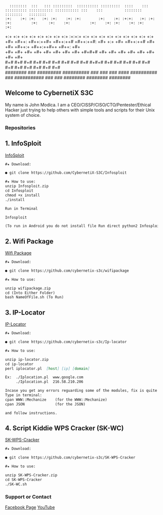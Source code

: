       ::::::::  :::   ::: :::::::::  :::::::::: :::::::::  ::::    ::: :::::::::: ::::::::::: ::::::::::: :::    :::          ::::::::   ::::::::   :::::::: 
    :+:    :+: :+:   :+: :+:    :+: :+:        :+:    :+: :+:+:   :+: :+:            :+:         :+:     :+:    :+:         :+:    :+: :+:    :+: :+:    :+: 
   +:+         +:+ +:+  +:+    +:+ +:+        +:+    +:+ :+:+:+  +:+ +:+            +:+         +:+      +:+  +:+          +:+               +:+ +:+         
  +#+          +#++:   +#++:++#+  +#++:++#   +#++:++#:  +#+ +:+ +#+ +#++:++#       +#+         +#+       +#++:+           +#++:++#++     +#++:  +#+          
 +#+           +#+    +#+    +#+ +#+        +#+    +#+ +#+  +#+#+# +#+            +#+         +#+      +#+  +#+                 +#+        +#+ +#+           
#+#    #+#    #+#    #+#    #+# #+#        #+#    #+# #+#   #+#+# #+#            #+#         #+#     #+#    #+#         #+#    #+# #+#    #+# #+#    #+#     
########     ###    #########  ########## ###    ### ###    #### ##########     ###     ########### ###    ###          ########   ########   ########       




## Welcome to CybernetiX S3C

My name is John Modica. I am a CEO/CISSP/CISO/CTO/Pentester/Ethical Hacker just trying to help others with simple tools and scripts for their Unix system of choice.

### Repositories

## **1. InfoSploit**


[InfoSploit](https://CybernetiX-S3C.GitHub.io/Infosploit) 

```markdown
#★ Download:

● git clone https://github.com/CybernetiX-S3C/Infosploit

#★ How to use:
unzip Infosploit.zip
cd Infosploit
chmod +x install
./install

Run in Terminal

Infosploit

(To run in Android you do not install file Run direct python2 Infosploit)
```



## **2. Wifi Package**

[Wifi Package](https://CybernetiX-S3C.GitHub.io/wifipackage)

```markdown
#★ Download:

● git clone https://github.com/cybernetix-s3c/wifipackage

#★ How to use:

unzip wifipackage.zip
cd (Into Either Folder)
bash NameOfFile.sh (To Run)
```

## **3. IP-Locator**


[IP-Locator](https://CybernetiX-S3C.GitHub.io/ip-locator)

```markdown
#★ Download:

● git clone https://github.com/cybernetix-s3c/Ip-locator

#★ How to use:

unzip ip-locator.zip
cd ip-locator
perl iplocator.pl  [host] [ip] [domain] 

Ex:  ./Iplocation.pl  www.google.com 
     ./Iplocation.pl  216.58.210.206

Incase you get any errors reguarding some of the modules, fix is quite simple.
Type in terminal:
cpan WWW::Mechanize    (for the WWW::Mechanize)
cpan JSON              (for the JSON)

and follow instructions.

```

## **4. Script Kiddie WPS Cracker (SK-WC)**


[SK-WPS-Cracker](https://CybernetiX-S3C.GitHub.io/SK-WPS-Cracker)

```markdown
#★ Download:

● git clone https://github.com/cybernetix-s3c/SK-WPS-Cracker

#★ How to use:

unzip SK-WPS-Cracker.zip
cd SK-WPS-Cracker
./SK-WC.sh
```

### Support or Contact

[Facebook Page](https://www.facebook.com/Cyber.S3C.Professional)
[YouTube](https://www.youtube.com/channel/UCAOxHOEpTxpwpmrwy5edWHg/)

